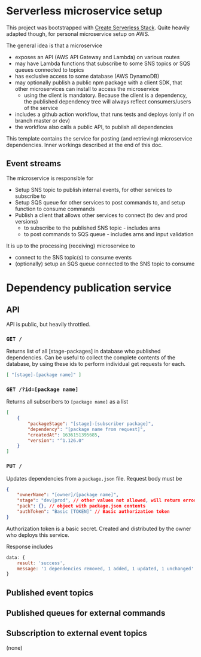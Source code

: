 # Serverless microservice setup

This project was bootstrapped with [Create Serverless Stack](https://docs.serverless-stack.com/packages/create-serverless-stack).
Quite heavily adapted though, for personal microservice setup on AWS.

The general idea is that a microservice
- exposes an API (AWS API Gateway and Lambda) on various routes
- may have Lambda functions that subscribe to some SNS topics or SQS queues connected to topics
- has exclusive access to some database (AWS DynamoDB)
- may optionally publish a public npm package with a client SDK, that other microservices can install to access the microservice
    - using the client is mandatory. Because the client is a dependency, the published dependency tree will always reflect consumers/users of the service
- includes a github action workflow, that runs tests and deploys (only if on branch master or dev)
- the workflow also calls a public API, to publish all dependencies

This template contains the service for posting (and retrieving) microservice dependencies. Inner workings described at the end of this doc.

## Event streams
The microservice is responsible for
- Setup SNS topic to publish internal events, for other services to subscribe to
- Setup SQS queue for other services to post commands to, and setup function to consume commands
- Publish a client that allows other services to connect (to dev and prod versions)
    - to subscribe to the published SNS topic - includes arns
    - to post commands to SQS queue - includes arns and input validation

It is up to the processing (receiving) microservice to
- connect to the SNS topic(s) to consume events
- (optionally) setup an SQS queue connected to the SNS topic to consume



# Dependency publication service

## API
API is public, but heavily throttled.

### `GET /`
Returns list of all [stage-packages] in database who published dependencies. Can be useful to collect the complete contents of the database, by using these ids to perform individual get requests for each.
```json
[ "[stage]-[package name]" ]
```

### `GET /?id=[package name]`
Returns all subscribers to `[package name]` as a list
```json
[
    { 
        "packageStage": "[stage]-[subscriber package]",
        "dependency": "[package name from request]",
        "createdAt": 1636151395685,
        "version": "^1.126.0"
    }
]
```
### `PUT /`
Updates dependencies from a `package.json` file.
Request body must be
```json
{ 
    "ownerName": "[owner]/[package name]",
    "stage": "dev|prod", // other values not allowed, will return error
    "pack": {}, // object with package.json contents
    "authToken": "Basic [TOKEN]" // Basic authorization token
}
```
Authorization token is a basic secret. Created and distributed by the owner who deploys this service.

Response includes
```javascript
data: {
    result: 'success',
    message: '1 dependencies removed, 1 added, 1 updated, 1 unchanged'
}
```

## Published event topics

## Published queues for external commands


## Subscription to external event topics
(none)